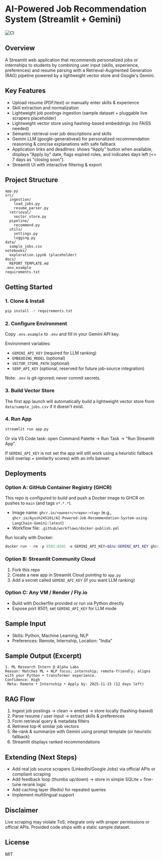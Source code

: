 # AI-Powered Job Recommendation System (Streamlit + Gemini)

![CI](https://github.com/Ayush245101/AI-Powered-Job-Recommendation-System-using-LangChain-Gemini/actions/workflows/ci.yml/badge.svg)

## Overview
A Streamlit web application that recommends personalized jobs or internships to students by combining user input (skills, experience, preferences) and resume parsing with a Retrieval-Augmented Generation (RAG) pipeline powered by a lightweight vector store and Google's Gemini.

## Key Features
- Upload resume (PDF/text) or manually enter skills & experience
- Skill extraction and normalization
- Lightweight job postings ingestion (sample dataset + pluggable live scrapers placeholder)
- Lightweight vector store using hashing-based embeddings (no FAISS needed)
- Semantic retrieval over job descriptions and skills
- Gemini LLM (google-generativeai) for personalized recommendation reasoning & concise explanations with safe fallback
- Application links and deadlines: shows "Apply" button when available, displays "Apply by" date, flags expired roles, and indicates days left (<= 7 days as "closing soon").
- Streamlit UI with interactive filtering & export

## Project Structure
```
app.py
src/
  ingestion/
    load_jobs.py
    resume_parser.py
  retrieval/
    vector_store.py
  pipeline/
    recommend.py
  utils/
    settings.py
    logging.py
data/
  sample_jobs.csv
notebooks/
  exploration.ipynb (placeholder)
docs/
  REPORT_TEMPLATE.md
.env.example
requirements.txt
```

## Getting Started
### 1. Clone & Install
```bash
pip install -r requirements.txt
```

### 2. Configure Environment
Copy `.env.example` to `.env` and fill in your Gemini API key.

Environment variables:
- `GEMINI_API_KEY` (required for LLM ranking)
- `EMBEDDING_MODEL` (optional)
- `VECTOR_STORE_PATH` (optional)
- `SERP_API_KEY` (optional, reserved for future job-source integration)

Note: `.env` is git-ignored; never commit secrets.

### 3. Build Vector Store
The first app launch will automatically build a lightweight vector store from `data/sample_jobs.csv` if it doesn't exist.

### 4. Run App
```bash
streamlit run app.py
```

Or via VS Code task: open Command Palette -> Run Task -> "Run Streamlit App".

If `GEMINI_API_KEY` is not set the app will still work using a heuristic fallback (skill overlap + similarity scores) with an info banner.

## Deployments

### Option A: GitHub Container Registry (GHCR)
This repo is configured to build and push a Docker image to GHCR on pushes to `main` (and tags `v*.*.*`).

- Image name: `ghcr.io/<owner>/<repo>:<tag>` (e.g., `ghcr.io/Ayush245101/AI-Powered-Job-Recommendation-System-using-LangChain-Gemini:latest`)
- Workflow file: `.github/workflows/docker-publish.yml`

Run locally with Docker:
```powershell
docker run --rm -p 8501:8501 -e GEMINI_API_KEY=$Env:GEMINI_API_KEY ghcr.io/Ayush245101/AI-Powered-Job-Recommendation-System-using-LangChain-Gemini:latest
```

### Option B: Streamlit Community Cloud
1) Fork this repo
2) Create a new app in Streamlit Cloud pointing to `app.py`
3) Add a secret called `GEMINI_API_KEY` (if you want LLM ranking)

### Option C: Any VM / Render / Fly.io
- Build with Dockerfile provided or run via Python directly
- Expose port 8501; set `GEMINI_API_KEY` for LLM mode

## Sample Input
- Skills: Python, Machine Learning, NLP
- Preferences: Remote, Internship, Location: "India"

## Sample Output (Excerpt)
```
1. ML Research Intern @ Alpha Labs
Reason: Matches ML + NLP focus; internship; remote-friendly; aligns with your Python + transformer experience.
Confidence: High
 Meta: Remote • Internship • Apply by: 2025-11-15 (12 days left)
```

## RAG Flow
1. Ingest job postings -> clean -> embed -> store locally (hashing-based)
2. Parse resume / user input -> extract skills & preferences
3. Form retrieval query & metadata filters
4. Retrieve top-K similar job vectors
5. Re-rank & summarize with Gemini using prompt template (or heuristic fallback)
6. Streamlit displays ranked recommendations

## Extending (Next Steps)
- Add real job source scrapers (LinkedIn/Google Jobs) via official APIs or compliant scraping
- Add feedback loop (thumbs up/down) -> store in simple SQLite + fine-tune rerank logic
- Add caching layer (Redis) for repeated queries
- Implement multilingual support

## Disclaimer
Live scraping may violate ToS; integrate only with proper permissions or official APIs. Provided code ships with a static sample dataset.

## License
MIT
